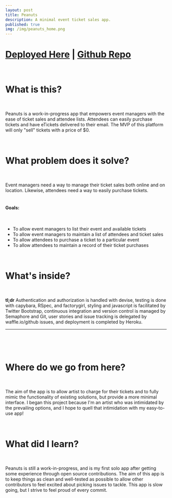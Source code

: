 ```yaml
---
layout: post
title: Peanuts
description: A minimal event ticket sales app.
published: true
img: /img/peanuts_home.png
---
```

<h1>
<a href="https://peanuts-app.herokuapp.com" target="_blank">Deployed Here</a> | 
<a href="https://github.com/Thomascountz/peanuts/" target="_blank">Github Repo</a> 
</h1>
<br>
<h1>What is this?</h1>
<br>
<p>
Peanuts is a work-in-progress app that empowers event managers with the ease of ticket sales and attendee lists. Attendees can easily purchase tickets and have eTickets delivered to their email. The MVP of this platform will only "sell" tickets with a price of $0.</p>

<br>
<h1>What problem does it solve?</h1>
<br>

<p>
  Event managers need a way to manage their ticket sales both online and on location. Likewise, attendees need a way to easily purchase tickets.
  <br>
  <br>
  <h4>Goals:</h4>
  <br>
  <ul>
    <li>To allow event managers to list their event and available tickets</li>
    <li>To allow event managers to maintain a list of attendees and ticket sales</li>
    <li>To allow attendees to purchase a ticket to a particular event</li>
    <li>To allow attendees to maintain a record of their ticket purchases</li>
  </ul>
</p>

<br>
<h1>What's inside?</h1>
<br>
<p>
<strong>tl;dr</strong> Authentication and authorization is handled with devise, testing is done with capybara, RSpec, and factorygirl, styling and javascript is facilitated by Twitter Bootstrap, continuous integration and version control is managed by Semaphore and Git, user stories and issue tracking is delegated by waffle.io/github issues, and deployment is completed by Heroku.
<hr>
<br>
<p>

</p>

<br>
<h1>Where do we go from here?</h1>
<br>

<p>
The aim of the app is to allow artist to charge for their tickets and to fully mimic the functionality of existing solutions, but provide a more minimal interface. I began this project because I'm an artist who was intimidated by the prevailing options, and I hope to quell that intimidation with my easy-to-use app!
</p>

<br>
<h1>What did I learn?</h1>
<br>
<p>
Peanuts is still a work-in-progress, and is my first solo app after getting some experience through open source contributions. The aim of this app is to keep things as clean and well-tested as possible to allow other contributors to feel excited about picking issues to tackle. This app is slow going, but I strive to feel proud of every commit.
</p>